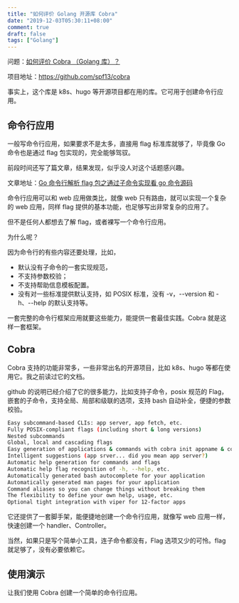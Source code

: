 ```yaml
---
title: "如何评价 Golang 开源库 Cobra"
date: "2019-12-03T05:30:11+08:00"
comment: true
draft: false
tags: ["Golang"]
---
```


问题：[如何评价 Cobra （Golang 库）？](https://www.zhihu.com/question/358956995/answer/919748685)

项目地址：https://github.com/spf13/cobra

事实上，这个库是 k8s、hugo 等开源项目都在用的库。它可用于创建命令行应用。

## 命令行应用

一般写命令行应用，如果要求不是太多，直接用 flag 标准库就够了，毕竟像 Go 命令也是通过 flag 包实现的，完全能够驾驭。

前段时间还写了篇文章，结果发现，似乎没人对这个话题感兴趣。

文章地址：[Go 命令行解析 flag 包之通过子命令实现看 go 命令源码](https://www.poloxue.com/posts/2019-11-23-commandline-tool-flag-in-golang/)

命令行应用可以和 web 应用做类比，就像 web 只有路由，就可以实现一个复杂的 web 应用，同样 flag 提供的基本功能，也足够写出非常复杂的应用了。

但不是任何人都想去了解 flag，或者裸写一个命令行应用。

为什么呢？

因为命令行的有些内容还要处理，比如，

- 默认没有子命令的一套实现规范，
- 不支持参数校验；
- 不支持帮助信息模板配置。
- 没有对一些标准提供默认支持，如 POSIX 标准，没有 -v，--version 和 -h、--help 的默认支持等。 

一套完整的命令行框架应用就要这些能力，能提供一套最佳实践。Cobra 就是这样一套框架。

## Cobra

Cobra 支持的功能非常多，一些非常出名的开源项目，比如 k8s、hugo 等都在使用它。我之前读过它的文档。

github 的说明已经介绍了它的很多能力，比如支持子命令，posix 规范的 Flag，嵌套的子命令，支持全局、局部和级联的选项，支持 bash 自动补全，便捷的参数校验。

```bash
Easy subcommand-based CLIs: app server, app fetch, etc.
Fully POSIX-compliant flags (including short & long versions)
Nested subcommands
Global, local and cascading flags
Easy generation of applications & commands with cobra init appname & cobra add cmdname
Intelligent suggestions (app srver... did you mean app server?)
Automatic help generation for commands and flags
Automatic help flag recognition of -h, --help, etc.
Automatically generated bash autocomplete for your application
Automatically generated man pages for your application
Command aliases so you can change things without breaking them
The flexibility to define your own help, usage, etc.
Optional tight integration with viper for 12-factor apps
```

它还提供了一套脚手架，能便捷地创建一个命令行应用，就像写 web 应用一样，快速创建一个 handler、Controller。

当然，如果只是写个简单小工具，连子命令都没有，Flag 选项又少的可怜。flag 就足够了，没有必要依赖它。

## 使用演示

让我们使用 Cobra 创建一个简单的命令行应用。



